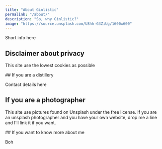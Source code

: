 ```yaml
---
title: "About Ginlistic"
permalink: "/about/"
description: "So, why Ginlistic?"
image: "https://source.unsplash.com/U8hh-G3ZiUg/1600x600"
---
```


Short info here

## Disclaimer about privacy

This site use the lowest cookies as possible

## If you are a distillery

Contact details here

## If you are a photographer

This site use pictures found on Unsplash under the free license. If you are an unsplash photographer and you have your own website, drop me a line and I'll link it if you want.

## If you want to know more about me

Boh